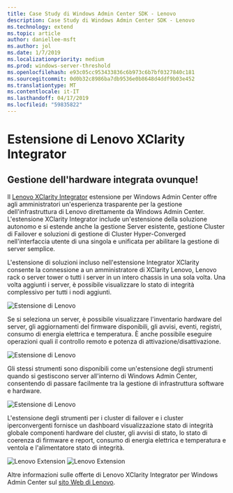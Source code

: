 ```yaml
---
title: Case Study di Windows Admin Center SDK - Lenovo
description: Case Study di Windows Admin Center SDK - Lenovo
ms.technology: extend
ms.topic: article
author: daniellee-msft
ms.author: jol
ms.date: 1/7/2019
ms.localizationpriority: medium
ms.prod: windows-server-threshold
ms.openlocfilehash: e93c05cc953433836c6b973c6b7bf0327840c181
ms.sourcegitcommit: 0d0b32c8986ba7db9536e0b8648d4ddf9b03e452
ms.translationtype: MT
ms.contentlocale: it-IT
ms.lasthandoff: 04/17/2019
ms.locfileid: "59835822"
---
```

# <a name="lenovo-xclarity-integrator-extension"></a>Estensione di Lenovo XClarity Integrator

## <a name="integrated-hardware-management-everywhere"></a>Gestione dell'hardware integrata ovunque!

Il [Lenovo XClarity Integrator](https://www.lenovo.com/us/en/data-center/software/systems-management/XClarity-Integrator/p/WMD00000370) estensione per Windows Admin Center offre agli amministratori un'esperienza trasparente per la gestione dell'infrastruttura di Lenovo direttamente da Windows Admin Center. L'estensione XClarity Integrator include un'estensione della soluzione autonomo e si estende anche la gestione Server esistente, gestione Cluster di Failover e soluzioni di gestione di Cluster Hyper-Converged nell'interfaccia utente di una singola e unificata per abilitare la gestione di server semplice. 

L'estensione di soluzioni incluso nell'estensione Integrator XClarity consente la connessione a un amministratore di XClarity Lenovo, Lenovo rack o server tower o tutti i server in un intero chassis in una sola volta. Una volta aggiunti i server, è possibile visualizzare lo stato di integrità complessivo per tutti i nodi aggiunti.

![Estensione di Lenovo](../../media/extend-case-study-lenovo/lenovo-1.png)

Se si seleziona un server, è possibile visualizzare l'inventario hardware del server, gli aggiornamenti del firmware disponibili, gli avvisi, eventi, registri, consumo di energia elettrica e temperatura. È anche possibile eseguire operazioni quali il controllo remoto e potenza di attivazione/disattivazione.

![Estensione di Lenovo](../../media/extend-case-study-lenovo/lenovo-2.png)

Gli stessi strumenti sono disponibili come un'estensione degli strumenti quando si gestiscono server all'interno di Windows Admin Center, consentendo di passare facilmente tra la gestione di infrastruttura software e hardware.

![Estensione di Lenovo](../../media/extend-case-study-lenovo/lenovo-3.png)

L'estensione degli strumenti per i cluster di failover e i cluster iperconvergenti fornisce un dashboard visualizzazione stato di integrità globale componenti hardware del cluster, gli avvisi di stato, lo stato di coerenza di firmware e report, consumo di energia elettrica e temperatura e ventola e l'alimentatore stato di integrità.

![Lenovo Extension](../../media/extend-case-study-lenovo/lenovo-4.png)
![Lenovo Extension](../../media/extend-case-study-lenovo/lenovo-5.png)

Altre informazioni sulle offerte di Lenovo XClarity Integrator per Windows Admin Center sul [sito Web di Lenovo](https://support.lenovo.com/us/en/solutions/ht507549).